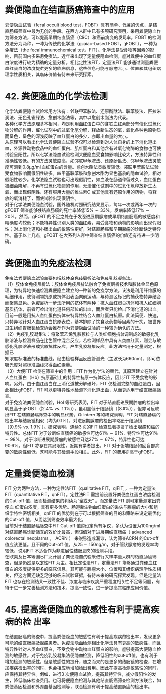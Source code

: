 # 粪便隐血在结直肠癌筛查中的应用  
粪便隐血试验（fecal occult blood test，FOBT）具有简单、低廉的优点，是结直肠癌筛查中最为无创的手段。在西方人群中已有多项研究表明，采用粪便隐血作为筛查方法，可以提高早期结直肠癌（CRC）和癌前病变的发现率。FOBT 的检测方法分为两种，一种为传统的化学法（guaiac-based FOBT，gFOBT），一种为免疫法（the fecal immunochemical test，FIT）。化学法易受食物等因素的影响，目前国内多采用免疫法。近年来出现了定量便隐血检测，能对粪便中的血红蛋白浓度进行较为精确的定量分析。相比定性法FIT，定量法FIT 能够通过测量粪便血红蛋白的浓度提供更多的临床信息，这些信息可能与腺瘤大小、位置和其组织病理学性质相关，其临床价值有待未来研究探索。  
# 42. 粪便隐血的化学法检测  
化学法粪便隐血试验常用方法有：邻联甲苯胺法、还原酚酞法、联苯胺法、匹拉米洞法、无色孔雀绿法、愈创木脂法等，其中以愈创木脂法为代表。  
各种化学方法原理基本相同，均是利用血红蛋白中的含铁血红素部分有催化过氧化物分解的作用，催化试剂中的过氧化氢分解，释放新生态的氧，氧化各种色原物质而呈色，呈色的深浅反映了血红蛋白的多少，亦即出血量的大小。  
从原理可以看出化学法粪便隐血试验不仅可以检测到对人体自身的上下消化道出血，外源性动物食品中的血红蛋白、肌红蛋白和其他含有过氧化物酶的食物也可使试验呈阳性。所以化学法隐血试验检测大便隐血受食物影响比较大，方法特异性和准确性较低。有的方法灵敏度高，如邻联甲苯胺法、还原酚酞法、邻甲苯胺法灵敏度可测到$0.8\upmu\mathrm{g/ml}$ 血红蛋白的含量。愈创木酯法灵敏度较低。邻联甲苯胺法试验受食物影响而假阳性较多。四甲基联苯胺和愈创木酯为显色基质的隐血试验，相对假阳性较少。化学法隐血试验也可出现假阴性，如血液在肠道停留过久，血红蛋白被细菌降解，不再有过氧化物酶的作用，无法催化试剂中的过氧化氢释放新生太氧，而出现假阴性。还有服用大量的维生素C 或其他具有还原作用的药物，将释放的氧消耗了，而使试验出现假阴性。  
对于化学法粪便隐血试验，国外随机对照研究结果显示，每年一次或两年一次的gFOBT 筛查能够使结直肠癌的死亡率降低$15\%\sim33\%$，发病率降低$17\%\sim20\%$。然而，gFOBT 的不足之处在于发现进展期腺瘤或早期结直肠癌的敏感度和精确度均较低；不能特异性识别人类的血红素，易受食物和药物的影响而出现假阳性；对上消化道和小肠出血的敏感性更好，对结直肠癌和早期腺瘤的诊断缺乏特异性。基于以上几点，gFOBT 在大系列人群中筛查结直肠癌的价值还有待进一步明确。  
#  粪便隐血的免疫法检测  
免疫法粪便隐血试验主要包括胶体金免疫层析法和免疫乳胶凝集法。  
（1）胶体金免疫层析法：胶体金免疫层析法融合了免疫层析技术和胶体金显色原理，为特异地快速检测粪便隐血建立的一种新的免疫学方法。该法是利用纤维膜的毛细作用，使待测物抗原或抗体沿表面向前运动，与待测区标记的捕获物特异结合而聚集显色。免疫层析一步法所用的抗体有两种：抗人血红蛋白抗体和抗人红细胞基质抗体，前者可检出消化道任何部位的出血，而后者只能检出下消化道的出血。目前一般是用抗人血红蛋白抗体来特异性结合人血红蛋白抗原。此法简便、快速，只特异地针对人血红蛋白抗原表位，基本排除了饮食及药物等因素的干扰，被世界卫生组织胃肠镜检查协会推荐作为粪便隐血试验的一种较为确认的方法。  
（2）免疫乳胶凝集法：将聚苯乙烯乳胶颗粒与人类红细胞抗体调制成的敏感化乳胶溶液与检测样品在比色管中混合反应，若检测样品中具有人类血红素，则会与敏感化乳胶溶液形成抗原抗体反应，产生乳胶凝集反应。此方法常用于定量测定，根据已  
知浓度标准液的标准曲线，经由检验样品反应管测光（主波长为$660\mathrm{nm}$），即可依吸光度对照标准曲线求得血红素量。  
（3）大便FIT 检测在筛查中的作用：FIT 作为化学法的替代，其原理建立在针对人血红蛋白（Hb）抗原基础上的特异性抗原—抗体反应，因此FIT 不受食物的影响。另外，由于血红蛋白在上消化道被分解破坏，FIT 仅检测完整的血红蛋白，因此相比gFOBT，FIT 可以更特异性地检测下消化道出血，从而更适用于结直肠癌筛查。  
对于免疫法粪便隐血试验，Hol 等研究表明，FIT 对于结直肠进展期肿瘤的检出率明显高于gFOBT（$\left(2.4\%\ \nu s.\ 1.1\%\right)$），虽明显低于结肠镜（$(8.0\%)$），但亦可反映出FIT 在结直肠癌筛查中的明显优势。Quintero 等的研究表明，FIT 对结直肠癌的检出率与结肠镜相似（均为$0.1\%$），对进展期腺瘤的检出率略逊于结肠镜（$\left(0.9\%\ \nu s.\ 1.9\%\right)$）。研究表明，连续3 次的FIT 检查显著提高了检出腺瘤和癌的特异性。总体FIT 对于诊断结直肠癌的敏感性可达$61\%\sim91\%$，特异性可达$91\%\sim98\%$，对于诊断进展期腺瘤的敏感性可达$27\%\sim67\%$，特异性也可达$90.6\%$。但FIT 亦存在其局限性，近期有学者提出，FIT 对于近端结肠如回盲部病变的敏感性偏低，这可能与其检测手段相关。此外，FIT 的费用亦高于gFOBT。  
#  定量粪便隐血检测  
FIT 分为两种方法，一种为定性法FIT（qualitative FIT，qlFIT），一种为定量法FIT（quantitative FIT，qnFIT）。定性法FIT 需提前设置好粪便血红蛋白浓度检测的Cut-off 值，因而检测结果的判读为“全或无” 。而定量法 FIT  则可定量测定出粪便血 红蛋白浓度，具有更多优势。肠道新生物血红蛋白的丢失与腺瘤的大小和组织学特性密切相关，qnFIT 的优势则在于可以根据筛查的目的和策略来设定最优化的Cut-off 值，从而达到筛查效率最大化。  
目前对于结直肠癌筛查中FIT Cut-off 值的设定尚有争议，多认为设置为$100\mathrm{ng/ml}$ 对结直肠癌诊断筛查的效价比最高，但该值对于进展期结直肠癌（ advanced colorectal neoplasms ， ACRN ） 来说易造成漏诊，认为筛查ACRN 的Cut-off 值应该更低。且不同的Cut-off 值，从$25\sim150\mathrm{{ng}/\mathrm{{m}}}$，对于管状腺瘤的发现率均较低，说明FIT 不适合作为非进展性结肠息肉的检测手段。  
在欧美及日本等国已广泛开展了粪便隐血试验来进行大样本量人群的结直肠癌筛查，但是仍然是以定性FIT 为主。相比定性法FIT，定量法FIT 能够通过粪便血红蛋白的浓度提供更多的临床信息，其可能与腺瘤大小、位置和其组织病理学性质相关，但这方面还缺乏足够的临床试验证据，有待未来的研究探索发现。但是定量法FIT 也存在检测结果一致性不佳、浓度与临床疾病严重程度相关性不足等问题，有待于进一步完善检测方法和技术，提高一致性，进一步提高其临床应用价值。  
# 45.  提高粪便隐血的敏感性有利于提高疾病的检 出率  
在结直肠癌的筛查中，提高粪便隐血的敏感性有利于提高疾病的检出率，发现更多可能的结直肠癌及腺瘤患者。免疫法隐血检测相比化学法具有更高的敏感性，而且特异性针对人类血红蛋白，不受食物中动物血红蛋白的影响，能够提高大便隐血检测的敏感性。对于免疫乳胶凝集法便隐血检测，降低阳性的cut-off值，也有利于增加检测的敏感性。但是敏感性的提升，随之而来的是更多的结肠镜的检查，在增加疾病检出率的同时，也会相应地增加检出费用。因此在提高检测敏感性的同时，应保持其特异性。例如，进行3 次便隐血试验，提高其特异性，减少假阳性的发生，降低临床检查费用。也可将便隐血检测与其他结直肠癌筛查检测方法联合，如粪便基因检测和外周血基因检测等，联合检测有利于提高结直肠癌的检出率。  
